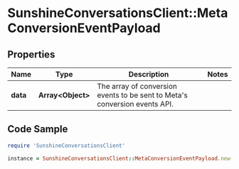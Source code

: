 # SunshineConversationsClient::MetaConversionEventPayload

## Properties

Name | Type | Description | Notes
------------ | ------------- | ------------- | -------------
**data** | **Array&lt;Object&gt;** | The array of conversion events to be sent to Meta&#39;s conversion events API. | 

## Code Sample

```ruby
require 'SunshineConversationsClient'

instance = SunshineConversationsClient::MetaConversionEventPayload.new(data: null)
```


